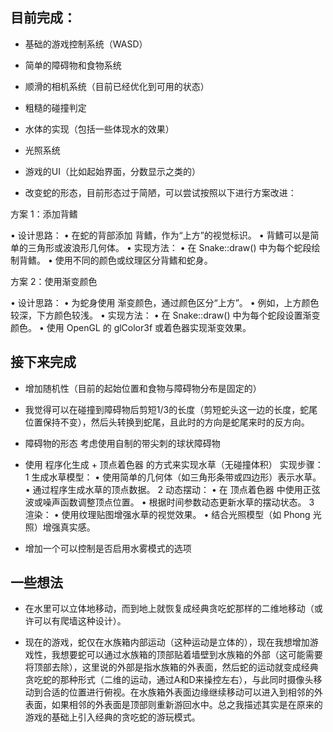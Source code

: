 ## 目前完成：

- 基础的游戏控制系统（WASD）

- 简单的障碍物和食物系统

- 顺滑的相机系统（目前已经优化到可用的状态）

- 粗糙的碰撞判定
  
- 水体的实现（包括一些体现水的效果）
  
- 光照系统
  
- 游戏的UI（比如起始界面，分数显示之类的）
  
- 改变蛇的形态，目前形态过于简陋，可以尝试按照以下进行方案改进：

方案 1：添加背鳍

 • 设计思路：
    • 在蛇的背部添加 背鳍，作为“上方”的视觉标识。
    • 背鳍可以是简单的三角形或波浪形几何体。
 • 实现方法：
    • 在 Snake::draw() 中为每个蛇段绘制背鳍。
    • 使用不同的颜色或纹理区分背鳍和蛇身。

方案 2：使用渐变颜色

 • 设计思路：
    • 为蛇身使用 渐变颜色，通过颜色区分“上方”。
    • 例如，上方颜色较深，下方颜色较浅。
 • 实现方法：
    • 在 Snake::draw() 中为每个蛇段设置渐变颜色。
    • 使用 OpenGL 的 glColor3f 或着色器实现渐变效果。  

## 接下来完成

- 增加随机性（目前的起始位置和食物与障碍物分布是固定的）

- 我觉得可以在碰撞到障碍物后剪短1/3的长度（剪短蛇头这一边的长度，蛇尾位置保持不变），然后头转换到蛇尾，且此时的方向是蛇尾来时的反方向。

- 障碍物的形态
  考虑使用自制的带尖刺的球状障碍物

- 使用 程序化生成 + 顶点着色器 的方式来实现水草（无碰撞体积）
    实现步骤：
    1 生成水草模型：
       • 使用简单的几何体（如三角形条带或四边形）表示水草。
       • 通过程序生成水草的顶点数据。
    2 动态摆动：
       • 在 顶点着色器 中使用正弦波或噪声函数调整顶点位置。
       • 根据时间参数动态更新水草的摆动状态。
    3 渲染：
       • 使用纹理贴图增强水草的视觉效果。
       • 结合光照模型（如 Phong 光照）增强真实感。



- 增加一个可以控制是否启用水雾模式的选项

## 一些想法

- 在水里可以立体地移动，而到地上就恢复成经典贪吃蛇那样的二维地移动（或许可以有爬墙这种设计）。

- 现在的游戏，蛇仅在水族箱内部运动（这种运动是立体的），现在我想增加游戏性，我想要蛇可以通过水族箱的顶部贴着墙壁到水族箱的外部（这可能需要将顶部去除），这里说的外部是指水族箱的外表面，然后蛇的运动就变成经典贪吃蛇的那种形式（二维的运动，通过A和D来操控左右），与此同时摄像头移动到合适的位置进行俯视。在水族箱外表面边缘继续移动可以进入到相邻的外表面，如果相邻的外表面是顶部则重新游回水中。总之我描述其实是在原来的游戏的基础上引入经典的贪吃蛇的游玩模式。